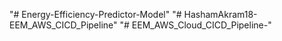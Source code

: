 "# Energy-Efficiency-Predictor-Model" 
"# HashamAkram18-EEM_AWS_CICD_Pipeline" 
"# EEM_AWS_Cloud_CICD_Pipeline-" 
